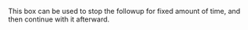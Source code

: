 This box can be used to stop the followup for fixed amount of time, and then
continue with it afterward.
